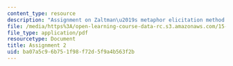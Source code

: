 ```yaml
---
content_type: resource
description: "Assignment on Zaltman\u2019s metaphor elicitation method."
file: /media/https%3A/open-learning-course-data-rc.s3.amazonaws.com/15-821-listening-to-the-customer-fall-2002/ba07a5c96b751f98f72d5f9a4b563f2b_assignment2.pdf
file_type: application/pdf
resourcetype: Document
title: Assignment 2
uid: ba07a5c9-6b75-1f98-f72d-5f9a4b563f2b
---
```

